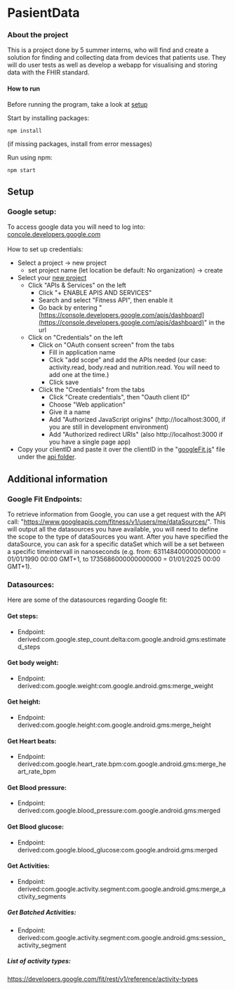 # PasientData #

### About the project ###
This is a project done by 5 summer interns, who will find and create a solution for finding and collecting data from devices that patients use. They will do user tests as well as develop a webapp for visualising and storing data with the FHIR standard. 


#### How to run ####
Before running the program, take a look at [setup](https://github.com/helsenorgelab/pasientdata#setup)

Start by installing packages: 
```
npm install
```
(if missing packages, install from error messages)

Run using npm: 
```
npm start
```

## Setup ##
### Google setup: ###
To access google data you will need to log into: [concole.developers.google.com](https://console.developers.google.com/) <br/>
<br/>
How to set up credentials:
* Select a project -> new project
    * set project name (let location be default: No organization) -> create
* Select your [new project](https://console.developers.google.com/projectcreate?previousPage=%2Fapis%2Fdashboard%3Fproject%3Dehelse-247812&folder=&organizationId=0)
    * Click "APIs & Services" on the left
        * Click "+ ENABLE APIS AND SERVICES"
        * Search and select "Fitness API", then enable it
        * Go back by entering "[https://console.developers.google.com/apis/dashboard](https://console.developers.google.com/apis/dashboard)" in the url
    * Click on "Credentials" on the left
        * Click on "OAuth consent screen" from the tabs
            * Fill in application name
            * Click "add scope" and add the APIs needed (our case: activity.read, body.read and nutrition.read. You will need to add one at the time.)
            * Click save
        * Click the "Credentials" from the tabs 
            * Click "Create credentials", then "Oauth client ID"
            * Choose "Web application"
            * Give it a name
            * Add "Authorized JavaScript origins" (http://localhost:3000, if you are still in development environment)
            * Add "Authorized redirect URIs" (also	http://localhost:3000 if you have a single page app)
* Copy your clientID and paste it over the clientID in the "[googleFit.js](https://github.com/helsenorgelab/pasientdata/blob/master/WEB/src/api/googleFit.js)" file under the [api folder](https://github.com/helsenorgelab/pasientdata/tree/master/WEB/src/api).


## Additional information ##

### Google Fit Endpoints: ###
To retrieve information from Google, you can use a get request with the API call: "https://www.googleapis.com/fitness/v1/users/me/dataSources/". This will output all the datasources you have available, you will need to define the scope to the type of dataSources you want. After you have specified the dataSource, you can ask for a specific dataSet which will be a set between a specific timeintervall in nanoseconds (e.g. from: 631148400000000000 = 01/01/1990 00:00 GMT+1, to 1735686000000000000 = 01/01/2025 00:00 GMT+1).

### Datasources: ###
Here are some of the datasources regarding Google fit:

#### Get steps: ####
- Endpoint: derived:com.google.step_count.delta:com.google.android.gms:estimated_steps

#### Get body weight: ####
- Endpoint: derived:com.google.weight:com.google.android.gms:merge_weight

#### Get height: ####
- Endpoint: derived:com.google.height:com.google.android.gms:merge_height

#### Get Heart beats: ####
- Endpoint: derived:com.google.heart_rate.bpm:com.google.android.gms:merge_heart_rate_bpm

#### Get Blood pressure: ####
- Endpoint: derived:com.google.blood_pressure:com.google.android.gms:merged

#### Get Blood glucose: ####
- Endpoint: derived:com.google.blood_glucose:com.google.android.gms:merged

#### Get Activities: ####
- Endpoint: derived:com.google.activity.segment:com.google.android.gms:merge_activity_segments

##### Get Batched Activities: ####
- Endpoint: derived:com.google.activity.segment:com.google.android.gms:session_activity_segment

##### List of activity types: ####
https://developers.google.com/fit/rest/v1/reference/activity-types
